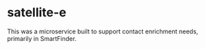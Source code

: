 # satellite-e

This was a microservice built to support contact enrichment needs, primarily in SmartFinder.
